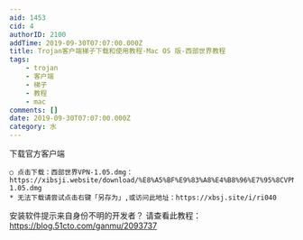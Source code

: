 ```yaml
---
aid: 1453
cid: 4
authorID: 2100
addTime: 2019-09-30T07:07:00.000Z
title: Trojan客户端梯子下载和使用教程-Mac OS 版-西部世界教程
tags:
    - trojan
    - 客户端
    - 梯子
    - 教程
    - mac
comments: []
date: 2019-09-30T07:07:00.000Z
category: 水
---
```


下载官方客户端

    ○ 点击下载：西部世界VPN-1.05.dmg：https://xibsji.website/download/%E8%A5%BF%E9%83%A8%E4%B8%96%E7%95%8CVPN-1.05.dmg
    * 无法下载请尝试点击右键「另存为」,或访问此地址：https://xbsj.site/i/ri040
    

安装软件提示来自身份不明的开发者？ 请查看此教程：https://blog.51cto.com/ganmu/2093737
